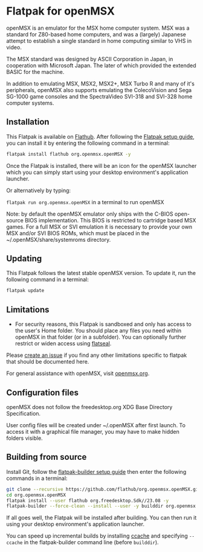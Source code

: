 # Flatpak for openMSX

openMSX is an emulator for the MSX home computer system. MSX was a standard for
Z80-based home computers, and was a (largely) Japanese attempt to establish
a single standard in home computing similar to VHS in video.

The MSX standard was designed by ASCII Corporation in Japan, in cooperation
with Microsoft Japan. The later of which provided the extended BASIC
for the machine.

In addition to emulating MSX, MSX2, MSX2+, MSX Turbo R and many of it's
peripherals, openMSX also supports emulating the ColecoVision and Sega SG-1000
game consoles and the SpectraVideo SVI-318 and SVI-328 home computer systems.

## Installation

This Flatpak is available on [Flathub](https://flathub.org/apps/details/org.openmsx.openMSX).
After following the [Flatpak setup guide](https://flatpak.org/setup/), you can install it by entering the following
command in a terminal:

```bash
flatpak install flathub org.openmsx.openMSX -y
```

Once the Flatpak is installed, there will be an icon for the openMSX launcher
which you can simply start using your desktop environment's application launcher.

Or alternatively by typing:

`flatpak run org.openmsx.openMSX` in a terminal to run openMSX

Note: by default the openMSX emulator only ships with the C-BIOS open-source
BIOS implementation. This BIOS is restricted to cartridge based MSX games. For
a full MSX or SVI emulation it is necessary to provide your own MSX and/or SVI
BIOS ROMs, which must be placed in the ~/.openMSX/share/systemroms directory.

## Updating

This Flatpak follows the latest stable openMSX version.
To update it, run the following command in a terminal:

```bash
flatpak update
```

## Limitations

- For security reasons, this Flatpak is sandboxed and only has access to the
  user's Home folder. You should place any files you need within openMSX in
  that folder (or in a subfolder). You can optionally further restrict or
  widen access using [flatseal](https://flathub.org/apps/details/com.github.tchx84.Flatseal).

Please [create an issue](https://github.com/flathub/org.openmsx.openMSX/issues/new) if you find any other limitations specific to flatpak that
should be documented here.

For general assistance with openMSX, visit [openmsx.org](https://openmsx.org).
## Configuration files

openMSX does not follow the freedesktop.org XDG Base Directory Specification.

User config files will be created under ~/.openMSX after first launch.
To access it with a graphical file manager, you may have to make hidden folders visible.

## Building from source

Install Git, follow the [flatpak-builder setup guide](https://docs.flatpak.org/en/latest/first-build.html) then enter the following commands in a terminal:

```bash
git clone --recursive https://github.com/flathub/org.openmsx.openMSX.git
cd org.openmsx.openMSX
flatpak install --user flathub org.freedesktop.Sdk//23.08 -y
flatpak-builder --force-clean --install --user -y builddir org.openmsx.openMSX.yaml
```

If all goes well, the Flatpak will be installed after building. You can then
run it using your desktop environment's application launcher.

You can speed up incremental builds by installing [ccache](https://ccache.dev/)
and specifying `--ccache` in the flatpak-builder command line (before `builddir`).
